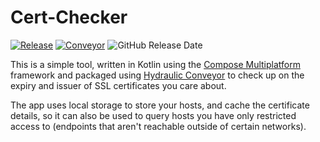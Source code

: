 # Cert-Checker

[![Release](https://img.shields.io/github/v/release/jpwiedekopf/cert-checker)]([https://img.shields.io/github/v/release/jpwiedekopf/cert-checker](https://github.com/jpwiedekopf/cert-checker/releases/latest/))
[![Conveyor](https://img.shields.io/badge/Packaged_with-Conveyor-blue)](https://jpwiedekopf.github.io/cert-checker/download.html)
![GitHub Release Date](https://img.shields.io/github/release-date/jpwiedekopf/cert-checker)

This is a simple tool, written in Kotlin using the [Compose Multiplatform](https://www.jetbrains.com/compose-multiplatform/) framework 
and packaged using [Hydraulic Conveyor](https://conveyor.hydraulic.dev) to check up on the expiry and issuer of SSL certificates you
care about.

The app uses local storage to store your hosts, and cache the certificate details, so it can also be used to query hosts you have only 
restricted access to (endpoints that aren't reachable outside of certain networks).
